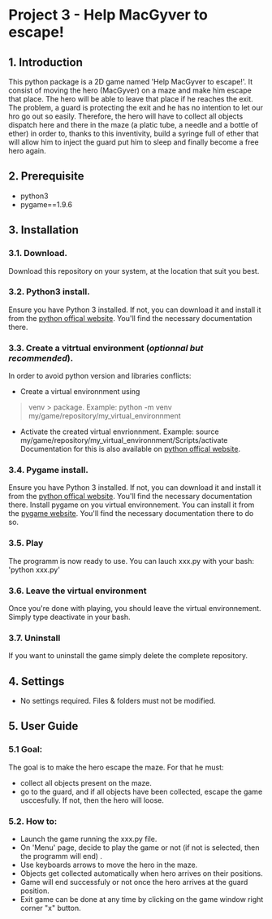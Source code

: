 # Project 3 - Help MacGyver to escape!

## 1. Introduction
This python package is a 2D game named 'Help MacGyver to escape!'. It consist of moving the hero (MacGyver) on a maze and make him escape that place. The hero will be able to leave that place if he reaches the exit. The problem, a guard is protecting the exit and he has no intention to let our hro go out so easily. Therefore, the hero will have to collect all objects dispatch here and there in the maze (a platic tube, a needle and a bottle of ether) in order to, thanks to this inventivity, build a syringe full of ether that will allow him to inject the guard put him to sleep and finally become a free hero again. 

## 2. Prerequisite

* python3
* pygame==1.9.6

## 3. Installation

### 3.1. Download.
Download this repository on your system, at the location that suit you best.

### 3.2. Python3 install.
Ensure you have Python 3 installed. If not, you can download it and install it from the [python offical website](https://www.python.org/). You'll find the necessary documentation there.

### 3.3. Create a vitrtual environment (*optionnal but recommended*).
In order to avoid python version and libraries conflicts:
* Create a virtual environnment using
> venv > 
package. Example:
    python -m venv my/game/repository/my_virtual_environnment
* Activate the created virtual envrionnment. Example:
    source my/game/repository/my_virtual_environnment/Scripts/activate
Documentation for this is also available on [python offical website](https://www.python.org/).

### 3.4. Pygame install.
Ensure you have Python 3 installed. If not, you can download it and install it from the [python offical website](https://www.python.org/). You'll find the necessary documentation there.
Install pygame on you virtual environnement. You can  install it from the [pygame website](https://www.pygame.org/news). You'll find the necessary documentation there to do so.

### 3.5. Play
The programm is now ready to use. You can lauch xxx.py with your bash:
'python xxx.py'

### 3.6. Leave the virtual environment
Once you're done with playing, you should leave the virtual environnement. Simply type
    deactivate
in your bash.

### 3.7. Uninstall
If you want to uninstall the game simply delete the complete repository.

## 4. Settings

* No settings required. Files & folders must not be modified.

## 5. User Guide

### 5.1 Goal:
The goal is to make the hero escape the maze. For that he must:
* collect all objects present on the maze.
* go to the guard, and if all objects have been collected, escape the game usccesfully. If not, then the hero will loose.

### 5.2. How to:
* Launch the game running the xxx.py file.
* On 'Menu' page, decide to play the game or not (if not is selected, then the programm will end) .
* Use keyboards arrows to move the hero in the maze.
* Objects get collected automatically when hero arrives on their positions.
* Game will end successfuly or not once the hero arrives at the guard position.
* Exit game can be done at any time by clicking on the game window right corner "x" button.